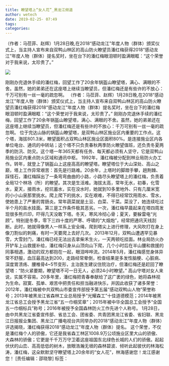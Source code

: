 ```yaml
---
title: 瞭望塔上“女人花”_黑龙江频道
author: wetech
date: 2019-02-25- 07:49
tags: 
categories: 
---
```

（作者：马莅菲、赵辉）1月28日晚,在2018“感动龙江”年度人物（群体）颁奖仪式上，当主持人宣布来自双鸭山林区的高山防火瞭望员潘红梅获得2018“感动龙江”年度人物（群体）提名奖时，坐在台下的潘红梅眼泪顿时盈满眼眶：“这个荣誉对于我来说，太珍贵了。”
<!-- more -->
                
<img align="center" border="0" src="http://p2.ifengimg.com/a/2016/0810/204c433878d5cf9size1_w16_h16.png" />
                
            
刚刚办完退休手续的潘红梅，回望工作了20余年锅盔山瞭望塔，满心、满眼的不舍。虽然，她的弟弟还在这座塔上继续当瞭望员，但潘红梅还是有些许的不放心：千万可别有一丝一毫的疏忽啊。
（作者：马莅菲、赵辉）1月28日晚,在2018“感动龙江”年度人物（群体）颁奖仪式上，当主持人宣布来自双鸭山林区的高山防火瞭望员潘红梅获得2018“感动龙江”年度人物（群体）提名奖时，坐在台下的潘红梅眼泪顿时盈满眼眶：“这个荣誉对于我来说，太珍贵了。”
刚刚办完退休手续的潘红梅，回望工作了20余年锅盔山瞭望塔，满心、满眼的不舍。虽然，她的弟弟还在这座塔上继续当瞭望员，但潘红梅还是有些许的不放心：千万可别有一丝一毫的疏忽啊。
位于完达山脉的锅盔山瞭望塔，是双鸭山林区施业区内重要的工作点。这个塔，海拔801.3米，瞭望面积占双鸭山林区施业区面积80%。是连接施业区内各单位电台、通讯的中转站；这个塔不只负责春秋两季防火瞭望值班，还负责冬夏两季的防汛、防灾。这个塔一年365天都有任务、每天都必须有人坚守，它是双鸭山局施业区内重点防火区域和通讯中枢。
1992年，潘红梅被分配到林业局防火办工作。转年，就登上了锅盔山上这座高高的瞭望塔。瞭望塔位于大山深处、高山之巅，塔上工作异常艰苦：首先是行路难。20余年，上塔时的脚蹬手攀，趟荆棘、踩怪石，潘红梅踩出了一条弯弯曲曲的小路，小路尽头瞭望塔上的潘红梅，负责着全局12个林场（所）的瞭望。其次是生活难。海拔太高，常年无水，初春，化雪水，夏天，接雨水，挖坑蓄水，实在没水时，她就到10多里地外、只有几厘米宽的小小山泉那里挑水。爬上爬下的挑水，实在艰难，不得已经常饮用雨水、雪水，使她患上了严重的胃肠炎。常年蔬菜就是土豆、白菜、干菜。菜没了，她连续吃过半个月的盐水挂面。第三是工作条件极其恶劣。一次，潘红梅早晨起来在塔四周发现很多熊爪印，吓得几天没敢下塔。冬天，寒风冷彻心骨；夏天，要躲雷电“光顾”。特别是冬季，零下三四十度的严寒、呼啸的“大烟炮”，经常把通讯天线刮断。此时，她就得像男人一样系上安全绳，爬到塔尖上进行修理，大风吹打在身上像刀割似的刺痛，有时一天要爬上去好几次。
2013年12月，双鸭山遭遇罕见暴雪，大雪封门，潘红梅已经无法出去拿柴禾生火，一天两顿吃挂面。林业局防火办开铲车上山救援补给，潘红梅只身从山顶向山下爬，几个小时后在半山腰和救援的同事相遇，激动的双方都抱在一起，眼泪哗哗流。2014年5月，潘红梅感觉身体异常不舒服，血压最高达到200，走路经常晕倒，检查结果是多发性脑梗、心脏病、深度胃溃疡、腰椎骨4~5节变形，主治医生建议住院治疗，但潘红梅还是赶回了瞭望塔：“防火紧要期，瞭望塔不可一日无人，必须24小时瞭望。”
高山守塔对女人来说，实属不容易。20多年里，潘红梅把青春奉献给了这广袤的绿色，她将森林视为生命。寂寞、孤单、艰苦中把责任和担当融进快乐，并因此收获了诸多荣誉：2012年，潘红梅被中共双鸭山市委宣传部授予第五届“感动双鸭山人物”荣誉称号；2013年被黑龙江省森林工业总局授予“光耀森工”十佳道德模范；2014年被黑龙江省总工会授予黑龙江省“五一巾帼奖章”；2015年被中华全国总工会授予“全国五一巾帼标兵”称号；2016年被授予全国森林防火工作先进个人称号。
1月28日，由中共黑龙江省委宣传部、省总工会、团省委、共青团黑龙江省委、省妇联、黑龙江日报报业集团、黑龙江广播电视台共同举办的2018“感动龙江”年度人物（群体）评选揭晓，潘红梅获得2018“感动龙江”年度人物（群体）提名。
这个荣誉，不仅是潘红梅个人的骄傲，它还是我省森工林区1008.9万公顷施业区里大山的骄傲、大森林的骄傲；它更是千千万万守卫着这座祖国东北绿色长城的人们的骄傲。起起伏伏的山峦、高高低低的树木，放眼浩瀚无垠的森林碧波、倾听此起彼伏的林海松涛，潘红梅，这朵默默坚守瞭望塔上20余年的“女人花”，林海感谢您！龙江感谢您！
[责任编辑：邵晓黎]
标签：
 
             
